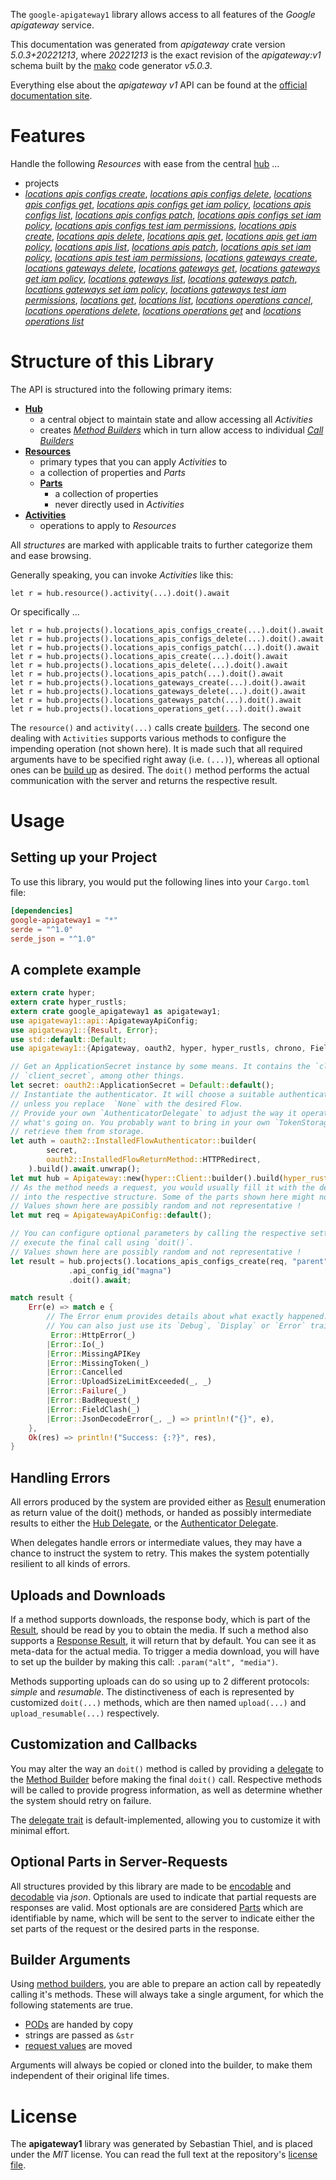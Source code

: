 <!---
DO NOT EDIT !
This file was generated automatically from 'src/generator/templates/api/README.md.mako'
DO NOT EDIT !
-->
The `google-apigateway1` library allows access to all features of the *Google apigateway* service.

This documentation was generated from *apigateway* crate version *5.0.3+20221213*, where *20221213* is the exact revision of the *apigateway:v1* schema built by the [mako](http://www.makotemplates.org/) code generator *v5.0.3*.

Everything else about the *apigateway* *v1* API can be found at the
[official documentation site](https://cloud.google.com/api-gateway/docs).
# Features

Handle the following *Resources* with ease from the central [hub](https://docs.rs/google-apigateway1/5.0.3+20221213/google_apigateway1/Apigateway) ... 

* projects
 * [*locations apis configs create*](https://docs.rs/google-apigateway1/5.0.3+20221213/google_apigateway1/api::ProjectLocationApiConfigCreateCall), [*locations apis configs delete*](https://docs.rs/google-apigateway1/5.0.3+20221213/google_apigateway1/api::ProjectLocationApiConfigDeleteCall), [*locations apis configs get*](https://docs.rs/google-apigateway1/5.0.3+20221213/google_apigateway1/api::ProjectLocationApiConfigGetCall), [*locations apis configs get iam policy*](https://docs.rs/google-apigateway1/5.0.3+20221213/google_apigateway1/api::ProjectLocationApiConfigGetIamPolicyCall), [*locations apis configs list*](https://docs.rs/google-apigateway1/5.0.3+20221213/google_apigateway1/api::ProjectLocationApiConfigListCall), [*locations apis configs patch*](https://docs.rs/google-apigateway1/5.0.3+20221213/google_apigateway1/api::ProjectLocationApiConfigPatchCall), [*locations apis configs set iam policy*](https://docs.rs/google-apigateway1/5.0.3+20221213/google_apigateway1/api::ProjectLocationApiConfigSetIamPolicyCall), [*locations apis configs test iam permissions*](https://docs.rs/google-apigateway1/5.0.3+20221213/google_apigateway1/api::ProjectLocationApiConfigTestIamPermissionCall), [*locations apis create*](https://docs.rs/google-apigateway1/5.0.3+20221213/google_apigateway1/api::ProjectLocationApiCreateCall), [*locations apis delete*](https://docs.rs/google-apigateway1/5.0.3+20221213/google_apigateway1/api::ProjectLocationApiDeleteCall), [*locations apis get*](https://docs.rs/google-apigateway1/5.0.3+20221213/google_apigateway1/api::ProjectLocationApiGetCall), [*locations apis get iam policy*](https://docs.rs/google-apigateway1/5.0.3+20221213/google_apigateway1/api::ProjectLocationApiGetIamPolicyCall), [*locations apis list*](https://docs.rs/google-apigateway1/5.0.3+20221213/google_apigateway1/api::ProjectLocationApiListCall), [*locations apis patch*](https://docs.rs/google-apigateway1/5.0.3+20221213/google_apigateway1/api::ProjectLocationApiPatchCall), [*locations apis set iam policy*](https://docs.rs/google-apigateway1/5.0.3+20221213/google_apigateway1/api::ProjectLocationApiSetIamPolicyCall), [*locations apis test iam permissions*](https://docs.rs/google-apigateway1/5.0.3+20221213/google_apigateway1/api::ProjectLocationApiTestIamPermissionCall), [*locations gateways create*](https://docs.rs/google-apigateway1/5.0.3+20221213/google_apigateway1/api::ProjectLocationGatewayCreateCall), [*locations gateways delete*](https://docs.rs/google-apigateway1/5.0.3+20221213/google_apigateway1/api::ProjectLocationGatewayDeleteCall), [*locations gateways get*](https://docs.rs/google-apigateway1/5.0.3+20221213/google_apigateway1/api::ProjectLocationGatewayGetCall), [*locations gateways get iam policy*](https://docs.rs/google-apigateway1/5.0.3+20221213/google_apigateway1/api::ProjectLocationGatewayGetIamPolicyCall), [*locations gateways list*](https://docs.rs/google-apigateway1/5.0.3+20221213/google_apigateway1/api::ProjectLocationGatewayListCall), [*locations gateways patch*](https://docs.rs/google-apigateway1/5.0.3+20221213/google_apigateway1/api::ProjectLocationGatewayPatchCall), [*locations gateways set iam policy*](https://docs.rs/google-apigateway1/5.0.3+20221213/google_apigateway1/api::ProjectLocationGatewaySetIamPolicyCall), [*locations gateways test iam permissions*](https://docs.rs/google-apigateway1/5.0.3+20221213/google_apigateway1/api::ProjectLocationGatewayTestIamPermissionCall), [*locations get*](https://docs.rs/google-apigateway1/5.0.3+20221213/google_apigateway1/api::ProjectLocationGetCall), [*locations list*](https://docs.rs/google-apigateway1/5.0.3+20221213/google_apigateway1/api::ProjectLocationListCall), [*locations operations cancel*](https://docs.rs/google-apigateway1/5.0.3+20221213/google_apigateway1/api::ProjectLocationOperationCancelCall), [*locations operations delete*](https://docs.rs/google-apigateway1/5.0.3+20221213/google_apigateway1/api::ProjectLocationOperationDeleteCall), [*locations operations get*](https://docs.rs/google-apigateway1/5.0.3+20221213/google_apigateway1/api::ProjectLocationOperationGetCall) and [*locations operations list*](https://docs.rs/google-apigateway1/5.0.3+20221213/google_apigateway1/api::ProjectLocationOperationListCall)




# Structure of this Library

The API is structured into the following primary items:

* **[Hub](https://docs.rs/google-apigateway1/5.0.3+20221213/google_apigateway1/Apigateway)**
    * a central object to maintain state and allow accessing all *Activities*
    * creates [*Method Builders*](https://docs.rs/google-apigateway1/5.0.3+20221213/google_apigateway1/client::MethodsBuilder) which in turn
      allow access to individual [*Call Builders*](https://docs.rs/google-apigateway1/5.0.3+20221213/google_apigateway1/client::CallBuilder)
* **[Resources](https://docs.rs/google-apigateway1/5.0.3+20221213/google_apigateway1/client::Resource)**
    * primary types that you can apply *Activities* to
    * a collection of properties and *Parts*
    * **[Parts](https://docs.rs/google-apigateway1/5.0.3+20221213/google_apigateway1/client::Part)**
        * a collection of properties
        * never directly used in *Activities*
* **[Activities](https://docs.rs/google-apigateway1/5.0.3+20221213/google_apigateway1/client::CallBuilder)**
    * operations to apply to *Resources*

All *structures* are marked with applicable traits to further categorize them and ease browsing.

Generally speaking, you can invoke *Activities* like this:

```Rust,ignore
let r = hub.resource().activity(...).doit().await
```

Or specifically ...

```ignore
let r = hub.projects().locations_apis_configs_create(...).doit().await
let r = hub.projects().locations_apis_configs_delete(...).doit().await
let r = hub.projects().locations_apis_configs_patch(...).doit().await
let r = hub.projects().locations_apis_create(...).doit().await
let r = hub.projects().locations_apis_delete(...).doit().await
let r = hub.projects().locations_apis_patch(...).doit().await
let r = hub.projects().locations_gateways_create(...).doit().await
let r = hub.projects().locations_gateways_delete(...).doit().await
let r = hub.projects().locations_gateways_patch(...).doit().await
let r = hub.projects().locations_operations_get(...).doit().await
```

The `resource()` and `activity(...)` calls create [builders][builder-pattern]. The second one dealing with `Activities` 
supports various methods to configure the impending operation (not shown here). It is made such that all required arguments have to be 
specified right away (i.e. `(...)`), whereas all optional ones can be [build up][builder-pattern] as desired.
The `doit()` method performs the actual communication with the server and returns the respective result.

# Usage

## Setting up your Project

To use this library, you would put the following lines into your `Cargo.toml` file:

```toml
[dependencies]
google-apigateway1 = "*"
serde = "^1.0"
serde_json = "^1.0"
```

## A complete example

```Rust
extern crate hyper;
extern crate hyper_rustls;
extern crate google_apigateway1 as apigateway1;
use apigateway1::api::ApigatewayApiConfig;
use apigateway1::{Result, Error};
use std::default::Default;
use apigateway1::{Apigateway, oauth2, hyper, hyper_rustls, chrono, FieldMask};

// Get an ApplicationSecret instance by some means. It contains the `client_id` and 
// `client_secret`, among other things.
let secret: oauth2::ApplicationSecret = Default::default();
// Instantiate the authenticator. It will choose a suitable authentication flow for you, 
// unless you replace  `None` with the desired Flow.
// Provide your own `AuthenticatorDelegate` to adjust the way it operates and get feedback about 
// what's going on. You probably want to bring in your own `TokenStorage` to persist tokens and
// retrieve them from storage.
let auth = oauth2::InstalledFlowAuthenticator::builder(
        secret,
        oauth2::InstalledFlowReturnMethod::HTTPRedirect,
    ).build().await.unwrap();
let mut hub = Apigateway::new(hyper::Client::builder().build(hyper_rustls::HttpsConnectorBuilder::new().with_native_roots().https_or_http().enable_http1().build()), auth);
// As the method needs a request, you would usually fill it with the desired information
// into the respective structure. Some of the parts shown here might not be applicable !
// Values shown here are possibly random and not representative !
let mut req = ApigatewayApiConfig::default();

// You can configure optional parameters by calling the respective setters at will, and
// execute the final call using `doit()`.
// Values shown here are possibly random and not representative !
let result = hub.projects().locations_apis_configs_create(req, "parent")
             .api_config_id("magna")
             .doit().await;

match result {
    Err(e) => match e {
        // The Error enum provides details about what exactly happened.
        // You can also just use its `Debug`, `Display` or `Error` traits
         Error::HttpError(_)
        |Error::Io(_)
        |Error::MissingAPIKey
        |Error::MissingToken(_)
        |Error::Cancelled
        |Error::UploadSizeLimitExceeded(_, _)
        |Error::Failure(_)
        |Error::BadRequest(_)
        |Error::FieldClash(_)
        |Error::JsonDecodeError(_, _) => println!("{}", e),
    },
    Ok(res) => println!("Success: {:?}", res),
}

```
## Handling Errors

All errors produced by the system are provided either as [Result](https://docs.rs/google-apigateway1/5.0.3+20221213/google_apigateway1/client::Result) enumeration as return value of
the doit() methods, or handed as possibly intermediate results to either the 
[Hub Delegate](https://docs.rs/google-apigateway1/5.0.3+20221213/google_apigateway1/client::Delegate), or the [Authenticator Delegate](https://docs.rs/yup-oauth2/*/yup_oauth2/trait.AuthenticatorDelegate.html).

When delegates handle errors or intermediate values, they may have a chance to instruct the system to retry. This 
makes the system potentially resilient to all kinds of errors.

## Uploads and Downloads
If a method supports downloads, the response body, which is part of the [Result](https://docs.rs/google-apigateway1/5.0.3+20221213/google_apigateway1/client::Result), should be
read by you to obtain the media.
If such a method also supports a [Response Result](https://docs.rs/google-apigateway1/5.0.3+20221213/google_apigateway1/client::ResponseResult), it will return that by default.
You can see it as meta-data for the actual media. To trigger a media download, you will have to set up the builder by making
this call: `.param("alt", "media")`.

Methods supporting uploads can do so using up to 2 different protocols: 
*simple* and *resumable*. The distinctiveness of each is represented by customized 
`doit(...)` methods, which are then named `upload(...)` and `upload_resumable(...)` respectively.

## Customization and Callbacks

You may alter the way an `doit()` method is called by providing a [delegate](https://docs.rs/google-apigateway1/5.0.3+20221213/google_apigateway1/client::Delegate) to the 
[Method Builder](https://docs.rs/google-apigateway1/5.0.3+20221213/google_apigateway1/client::CallBuilder) before making the final `doit()` call. 
Respective methods will be called to provide progress information, as well as determine whether the system should 
retry on failure.

The [delegate trait](https://docs.rs/google-apigateway1/5.0.3+20221213/google_apigateway1/client::Delegate) is default-implemented, allowing you to customize it with minimal effort.

## Optional Parts in Server-Requests

All structures provided by this library are made to be [encodable](https://docs.rs/google-apigateway1/5.0.3+20221213/google_apigateway1/client::RequestValue) and 
[decodable](https://docs.rs/google-apigateway1/5.0.3+20221213/google_apigateway1/client::ResponseResult) via *json*. Optionals are used to indicate that partial requests are responses 
are valid.
Most optionals are are considered [Parts](https://docs.rs/google-apigateway1/5.0.3+20221213/google_apigateway1/client::Part) which are identifiable by name, which will be sent to 
the server to indicate either the set parts of the request or the desired parts in the response.

## Builder Arguments

Using [method builders](https://docs.rs/google-apigateway1/5.0.3+20221213/google_apigateway1/client::CallBuilder), you are able to prepare an action call by repeatedly calling it's methods.
These will always take a single argument, for which the following statements are true.

* [PODs][wiki-pod] are handed by copy
* strings are passed as `&str`
* [request values](https://docs.rs/google-apigateway1/5.0.3+20221213/google_apigateway1/client::RequestValue) are moved

Arguments will always be copied or cloned into the builder, to make them independent of their original life times.

[wiki-pod]: http://en.wikipedia.org/wiki/Plain_old_data_structure
[builder-pattern]: http://en.wikipedia.org/wiki/Builder_pattern
[google-go-api]: https://github.com/google/google-api-go-client

# License
The **apigateway1** library was generated by Sebastian Thiel, and is placed 
under the *MIT* license.
You can read the full text at the repository's [license file][repo-license].

[repo-license]: https://github.com/Byron/google-apis-rsblob/main/LICENSE.md

